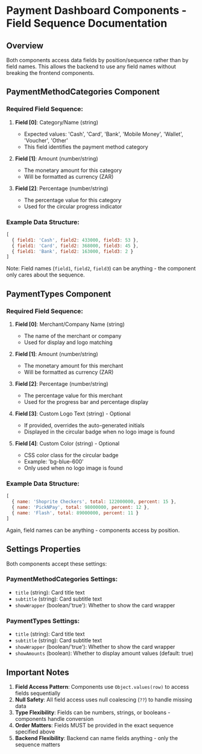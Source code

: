 # Payment Dashboard Components - Field Sequence Documentation

## Overview
Both components access data fields by position/sequence rather than by field names. This allows the backend to use any field names without breaking the frontend components.

## PaymentMethodCategories Component

### Required Field Sequence:
1. **Field [0]**: Category/Name (string)
   - Expected values: 'Cash', 'Card', 'Bank', 'Mobile Money', 'Wallet', 'Voucher', 'Other'
   - This field identifies the payment method category

2. **Field [1]**: Amount (number/string)
   - The monetary amount for this category
   - Will be formatted as currency (ZAR)

3. **Field [2]**: Percentage (number/string)
   - The percentage value for this category
   - Used for the circular progress indicator

### Example Data Structure:
```javascript
[
  { field1: 'Cash', field2: 433000, field3: 53 },
  { field1: 'Card', field2: 368000, field3: 45 },
  { field1: 'Bank', field2: 163000, field3: 2 }
]
```

Note: Field names (`field1`, `field2`, `field3`) can be anything - the component only cares about the sequence.

## PaymentTypes Component

### Required Field Sequence:
1. **Field [0]**: Merchant/Company Name (string)
   - The name of the merchant or company
   - Used for display and logo matching

2. **Field [1]**: Amount (number/string)
   - The monetary amount for this merchant
   - Will be formatted as currency (ZAR)

3. **Field [2]**: Percentage (number/string)
   - The percentage value for this merchant
   - Used for the progress bar and percentage display

4. **Field [3]**: Custom Logo Text (string) - Optional
   - If provided, overrides the auto-generated initials
   - Displayed in the circular badge when no logo image is found

5. **Field [4]**: Custom Color (string) - Optional
   - CSS color class for the circular badge
   - Example: 'bg-blue-600'
   - Only used when no logo image is found

### Example Data Structure:
```javascript
[
  { name: 'Shoprite Checkers', total: 122000000, percent: 15 },
  { name: 'PickNPay', total: 98000000, percent: 12 },
  { name: 'Flash', total: 89000000, percent: 11 }
]
```

Again, field names can be anything - components access by position.

## Settings Properties

Both components accept these settings:

### PaymentMethodCategories Settings:
- `title` (string): Card title text
- `subtitle` (string): Card subtitle text  
- `showWrapper` (boolean/'true'): Whether to show the card wrapper

### PaymentTypes Settings:
- `title` (string): Card title text
- `subtitle` (string): Card subtitle text
- `showWrapper` (boolean/'true'): Whether to show the card wrapper
- `showAmounts` (boolean): Whether to display amount values (default: true)

## Important Notes

1. **Field Access Pattern**: Components use `Object.values(row)` to access fields sequentially
2. **Null Safety**: All field access uses null coalescing (`??`) to handle missing data
3. **Type Flexibility**: Fields can be numbers, strings, or booleans - components handle conversion
4. **Order Matters**: Fields MUST be provided in the exact sequence specified above
5. **Backend Flexibility**: Backend can name fields anything - only the sequence matters
